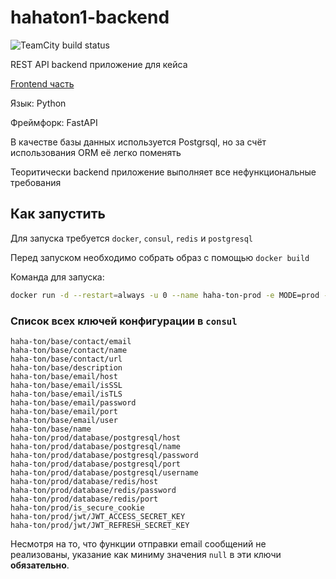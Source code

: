 # hahaton1-backend

![TeamCity build status](https://teamcity.milkhunters.ru/app/rest/builds/buildType:id:HahaTonBackend_ProdBuild/statusIcon.svg)

REST API backend приложение для кейса

[Frontend часть](https://github.com/milkhunters/hahaton-frontend)

Язык: Python

Фреймфорк: FastAPI


В качестве базы данных используется Postgrsql, но за счёт использования ORM её легко поменять

Теоритически backend приложение выполняет все нефункциональные требования

## Как запустить

Для запуска требуется `docker`, `consul`, `redis` и `postgresql`

Перед запуском необходимо собрать образ с помощью `docker build`

Команда для запуска:
```sh
docker run -d --restart=always -u 0 --name haha-ton-prod -e MODE=prod -e DEBUG=0 -p 8080:80 haha-ton-image:latest
```

### Список всех ключей конфигурации в `consul`

```
haha-ton/base/contact/email
haha-ton/base/contact/name
haha-ton/base/contact/url
haha-ton/base/description
haha-ton/base/email/host
haha-ton/base/email/isSSL
haha-ton/base/email/isTLS
haha-ton/base/email/password
haha-ton/base/email/port
haha-ton/base/email/user
haha-ton/base/name
haha-ton/prod/database/postgresql/host
haha-ton/prod/database/postgresql/name
haha-ton/prod/database/postgresql/password
haha-ton/prod/database/postgresql/port
haha-ton/prod/database/postgresql/username
haha-ton/prod/database/redis/host
haha-ton/prod/database/redis/password
haha-ton/prod/database/redis/port
haha-ton/prod/is_secure_cookie
haha-ton/prod/jwt/JWT_ACCESS_SECRET_KEY
haha-ton/prod/jwt/JWT_REFRESH_SECRET_KEY
```

Несмотря на то, что функции отправки email сообщений не реализованы, указание как миниму значения `null` в эти ключи **обязательно**.
